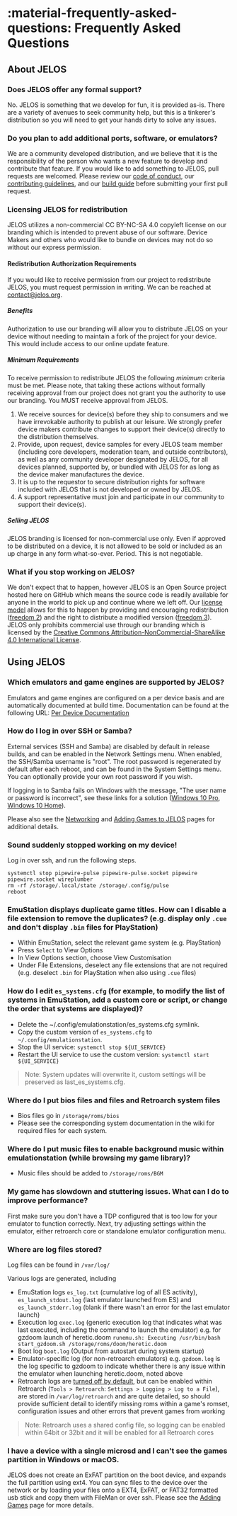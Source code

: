 # :material-frequently-asked-questions: Frequently Asked Questions

## About JELOS

### Does JELOS offer any formal support?
No. JELOS is something that we develop for fun, it is provided as-is.  There are a variety of avenues to seek community help, but this is a tinkerer's distribution so you will need to get your hands dirty to solve any issues.

### Do you plan to add additional ports, software, or emulators?
We are a community developed distribution, and we believe that it is the responsibility of the person who wants a new feature to develop and contribute that feature. If you would like to add something to JELOS, pull requests are welcomed.  Please review our [code of conduct](contribute/code-of-conduct.md), our [contributing guidelines](contribute/index.md), and our [build guide](contribute/build.md) before submitting your first pull request.

### Licensing JELOS for redistribution
JELOS utilizes a non-commercial CC BY-NC-SA 4.0 copyleft license on our branding which is intended to prevent abuse of our software.  Device Makers and others who would like to bundle on devices may not do so without our express permission.

#### Redistribution Authorization Requirements
If you would like to receive permission from our project to redistribute JELOS, you must request permission in writing.  We can be reached at contact@jelos.org.

##### Benefits
Authorization to use our branding will allow you to distribute JELOS on your device without needing to maintain a fork of the project for your device.  This would include access to our online update feature.

##### Minimum Requirements
To receive permission to redistribute JELOS the following *minimum* criteria must be met.  Please note, that taking these actions without formally receiving approval from our project does not grant you the authority to use our branding.  You MUST receive approval from JELOS.

1. We receive sources for device(s) before they ship to consumers and we have irrevokable authority to publish at our leisure.  We strongly prefer device makers contribute changes to support their device(s) directly to the distribution themselves.
2. Provide, upon request, device samples for every JELOS team member (including core developers, moderation team, and outside contributors), as well as any community developer designated by JELOS, for all devices planned, supported by, or bundled with JELOS for as long as the device maker manufactures the device.
3. It is up to the requestor to secure distribution rights for software included with JELOS that is not developed or owned by JELOS.
4. A support representative must join and participate in our community to support their device(s).

##### Selling JELOS
JELOS branding is licensed for non-commercial use only.  Even if approved to be distributed on a device, it is not allowed to be sold or included as an up charge in any form what-so-ever.  Period.  This is not negotiable.

### What if you stop working on JELOS?
We don't expect that to happen, however JELOS is an Open Source project hosted here on GitHub which means the source code is readily available for anyone in the world to pick up and continue where we left off.  Our [license model](https://tldrlegal.com/license/apache-license-2.0-(apache-2.0)) allows for this to happen by providing and encouraging redistribution ([freedom 2](https://www.gnu.org/philosophy/free-sw.en.html#four-freedoms)) and the right to distribute a modified version ([freedom 3](https://www.gnu.org/philosophy/free-sw.en.html#four-freedoms)).  JELOS only prohibits commercial use through our branding which is licensed by the [Creative Commons Attribution-NonCommercial-ShareAlike 4.0 International License](https://tldrlegal.com/license/creative-commons-attribution-noncommercial-sharealike-4.0-international-(cc-by-nc-sa-4.0)).

## Using JELOS

### Which emulators and game engines are supported by JELOS?
Emulators and game engines are configured on a per device basis and are automatically documented at build time.  Documentation can be found at the following URL: [Per Device Documentation](https://github.com/JustEnoughLinuxOS/distribution/tree/main/documentation/PER_DEVICE_DOCUMENTATION)

### How do I log in over SSH or Samba?
External services (SSH and Samba) are disabled by default in release builds, and can be enabled in the Network Settings menu.  When enabled, the SSH/Samba username is "root".  The root password is regenerated by default after each reboot, and can be found in the System Settings menu.  You can optionally provide your own root password if you wish.

If logging in to Samba fails on Windows with the message, "The user name or password is incorrect", see these links for a solution ([Windows 10 Pro](https://superuser.com/a/1129426/55073), [Windows 10 Home](https://superuser.com/a/1178850/55073)).

Please also see the [Networking](/configure/networking) and [Adding Games to JELOS](/play/add-games/#option-1-network-transfer) pages for additional details.

### Sound suddenly stopped working on my device!
Log in over ssh, and run the following steps.
```
systemctl stop pipewire-pulse pipewire-pulse.socket pipewire pipewire.socket wireplumber
rm -rf /storage/.local/state /storage/.config/pulse
reboot
```

### EmuStation displays duplicate game titles. How can I disable a file extension to remove the duplicates? (e.g. display only `.cue` and don't display `.bin` files for PlayStation)

* Within EmuStation, select the relevant game system (e.g. PlayStation)
* Press `Select` to View Options
* In View Options section, choose View Customisation
* Under File Extensions, deselect any file extensions that are not required (e.g. deselect `.bin` for PlayStation when also using `.cue` files)

### How do I edit `es_systems.cfg` (for example, to modify the list of systems in EmuStation, add a custom core or script, or change the order that systems are displayed)?

* Delete the ~/.config/emulationstation/es_systems.cfg symlink.
* Copy the custom version of `es_systems.cfg` to `~/.config/emulationstation`.
* Stop the UI service: `systemctl stop ${UI_SERVICE}`
* Restart the UI service to use the custom version: `systemctl start ${UI_SERVICE}`

> Note: System updates will overwrite it, custom settings will be preserved as last_es_systems.cfg.

### Where do I put bios files and files and Retroarch system files

* Bios files go in `/storage/roms/bios`
* Please see the corresponding system documentation in the wiki for required files for each system.

### Where do I put music files to enable background music within emulationstation (while browsing my game library)?

* Music files should be added to `/storage/roms/BGM`

### My game has slowdown and stuttering issues. What can I do to improve performance?

First make sure you don't have a TDP configured that is too low for your emulator to function correctly.  Next, try adjusting settings within the emulator, either retroarch core or standalone emulator configuration menu.

### Where are log files stored?

Log files can be found in `/var/log/`

Various logs are generated, including

* EmuStation logs `es_log.txt` (cumulative log of all ES activity), `es_launch_stdout.log` (last emulator launched from ES) and `es_launch_stderr.log` (blank if there wasn't an error for the last emulator launch)
* Execution log `exec.log` (generic execution log that indicates what was last executed, including the command to launch the emulator) e.g. for gzdoom launch of heretic.doom `runemu.sh: Executing /usr/bin/bash start_gzdoom.sh /storage/roms/doom/heretic.doom`
* Boot log `boot.log` (Output from autostart during system startup)
* Emulator-specific log (for non-retroarch emulators) e.g. `gzdoom.log` is the log specific to gzdoom to indicate whether there is any issue within the emulator when launching heretic.doom, noted above
* Retroarch logs are [turned off by default](https://github.com/JustEnoughLinuxOS/distribution/blob/main/packages/games/emulators/retroarch/sources/handheld/retroarch.cfg#L420), but can be enabled within Retroarch (`Tools > Retroarch`: `Settings > Logging > Log to a File`), are stored in `/var/log/retroarch` and are quite detailed, so should provide sufficient detail to identify missing roms within a game's romset, configuration issues and other errors that prevent games from working

> Note: Retroarch uses a shared config file, so logging can be enabled within 64bit or 32bit and it will be enabled for all Retroarch cores

### I have a device with a single microsd and I can't see the games partition in Windows or macOS.

JELOS does not create an ExFAT partition on the boot device, and expands the full partition using ext4.  You can sync files to the device over the network or by loading your files onto a EXT4, ExFAT, or FAT32 formatted usb stick and copy them with FileMan or over ssh.  Please see the [Adding Games](/play/add-games) page for more details.